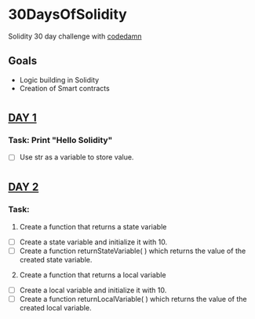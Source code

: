 # 30DaysOfSolidity

Solidity 30 day challenge with [codedamn](codedamn.com)

## Goals

- Logic building in Solidity
- Creation of Smart contracts

#

## [DAY 1](https://github.com/iphyokafor/30DaysOfSolidity/blob/main/day1.sol)

### Task: Print "Hello Solidity"

- [ ] Use str as a variable to store value.

#

## [DAY 2](https://github.com/iphyokafor/30DaysOfSolidity/blob/main/day2.sol)

### Task:

1. Create a function that returns a state variable

- [ ] Create a state variable and initialize it with 10.
- [ ] Create a function returnStateVariable( ) which returns the value of the created state variable.

2. Create a function that returns a local variable

- [ ] Create a local variable and initialize it with 10.
- [ ] Create a function returnLocalVariable( ) which returns the value of the created local variable.

#
